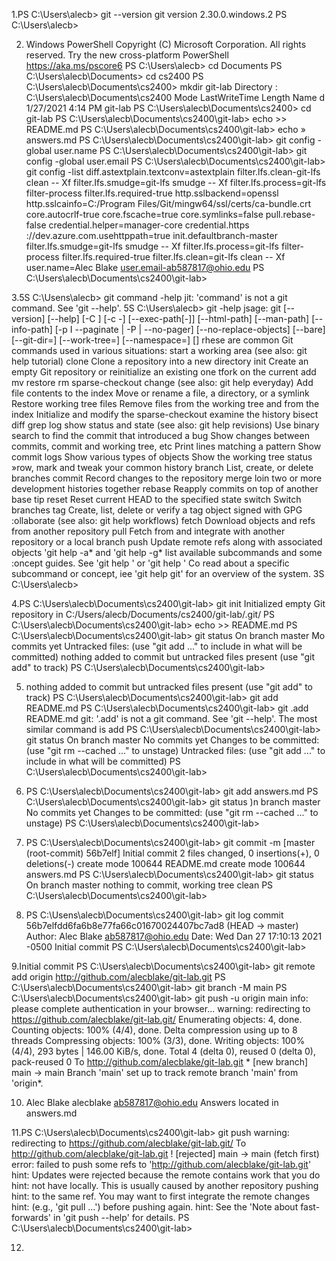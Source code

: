 1.PS C:\Users\alecb> git --version
git version 2.30.0.windows.2
PS C:\Users\alecb>

2. Windows PowerShell
Copyright (C) Microsoft Corporation. All rights reserved.
Try the new cross-platform PowerShell https://aka.ms/pscore6
PS C:\Users\alecb> cd Documents
PS C:\Users\alecb\Documents> cd cs2400
PS C:\Users\alecb\Documents\cs2400> mkdir git-lab
Directory : C:\Users\alecb\Documents\cs2400
Mode	LastWriteTime	Length Name
d		1/27/2021	4:14 PM	git-lab
PS C:\Users\alecb\Documents\cs2400> cd git-lab
PS C:\Users\alecb\Documents\cs2400\git-lab> echo >> README.md
PS C:\Users\alecb\Documents\cs2400\git-lab> echo » answers.md
PS C:\Users\alecb\Documents\cs2400\git-lab> git config -global user.name
PS C:\Users\alecb\Documents\cs2400\git-lab> git config -global user.email
PS C:\Users\alecb\Documents\cs2400\git-lab> git config -list
diff.astextplain.textconv=astextplain
filter.lfs.clean-git-lfs clean -- Xf
filter.Ifs.smudge=git-lfs smudge -- Xf
filter.lfs.process=git-lfs filter-process
filter.Ifs.required-true
http.sslbackend=openssl
http.sslcainfo=C:/Program Files/Git/mingw64/ssl/certs/ca-bundle.crt
core.autocrlf-true
core.fscache=true
core.symlinks=false
pull.rebase-false
credential.helper=manager-core
credential.https ://dev.azure.com.usehttppath=true
init.defaultbranch-master
filter.Ifs.smudge=git-lfs smudge -- Xf
filter.lfs.process=git-lfs filter-process
filter.Ifs.required-true
filter.lfs.clean=git-lfs clean -- Xf
user.name=Alec Blake
user.email-ab587817@ohio.edu
PS C:\Users\alecb\Documents\cs2400\git-lab>

3.5S C:\Usens\alecb> git command -help
jit: 'command' is not a git command. See 'git --help'.
5S C:\Users\alecb> git -help
jsage: git [--version] [--help] [-C <path>] [-c <name>-<value>]
[--exec-path[-<path>]] [--html-path] [--man-path] [--info-path]
[-p I --paginate | -P | --no-pager] [--no-replace-objects] [--bare] [--git-dir=<path>] [--work-tree=<path>] [--namespace=<name>] <command> [<args>]
rhese are common Git commands used in various situations:
start a working area (see also: git help tutorial)
clone	Clone a repository into a new directory
init	Create an empty Git repository or reinitialize an existing one
tfork on the current add mv
restore
rm
sparse-checkout
change (see also: git help everyday)
Add file contents to the index
Move or rename a file, a directory, or a symlink
Restore working tree files
Remove files from the working tree and from the index
Initialize and modify the sparse-checkout
examine the history bisect diff grep log show status
and state (see also: git help revisions)
Use binary search to find the commit that introduced a bug
Show changes between commits, commit and working tree, etc
Print lines matching a pattern
Show commit logs
Show various types of objects
Show the working tree status
»row, mark and tweak your common history
branch	List, create, or delete branches
commit	Record changes to the repository
merge	loin two or more development histories together
rebase	Reapply commits on top of another base tip
reset	Reset current HEAD to the specified state
switch	Switch branches
tag	Create, list, delete or verify a tag object signed	with	GPG
:ollaborate (see also: git help workflows)
fetch	Download objects and refs from another repository
pull	Fetch from and integrate with another repository or	a	local branch
push	Update remote refs along with associated objects
'git help -a* and 'git help -g* list available subcommands and some :oncept guides. See 'git help <comraand>' or 'git help <concept>'
Co read about a specific subcommand or concept, iee 'git help git' for an overview of the system.
3S C:\Users\alecb>

4.PS C:\Users\alecb\Documents\cs2400\git-lab> git init
Initialized empty Git repository in C:/Users/alecb/Documents/cs2400/git-lab/.git/ PS C:\Users\alecb\Documents\cs2400\git-lab> echo >> README.md PS C:\Users\alecb\Documents\cs2400\git-lab> git status On branch master
Mo commits yet
Untracked files:
(use "git add <file>..." to include in what will be committed)
nothing added to commit but untracked files present (use "git add" to track) PS C:\Users\alecb\Documents\cs2400\git-lab>

5. nothing added to commit but untracked files present (use "git add" to track) PS C:\Users\alecb\Documents\cs2400\git-lab> git add README.md PS C:\Users\alecb\Documents\cs2400\git-lab> git .add README.md git: '.add' is not a git command. See 'git --help'.
The most similar command is add
PS C:\Users\alecb\Documents\cs2400\git-lab> git status On branch master
No commits yet
Changes to be committed:
(use "git rm --cached <file>..." to unstage)
Untracked files:
(use "git add <file>..." to include in what will be committed)
PS C:\Users\alecb\Documents\cs2400\git-lab>

6. PS C:\Users\alecb\Documents\cs2400\git-lab> git add answers.md PS C:\Users\alecb\Documents\cs2400\git-lab> git status )n branch master
No commits yet
Changes to be committed:
(use "git rm --cached <file>..." to unstage)
PS C:\Users\alecb\Documents\cs2400\git-lab>

7. PS C:\Users\alecb\Documents\cs2400\git-lab> git commit -m [master (root-commit) 56b7elf] Initial commit 2 files changed, 0 insertions(+), 0 deletions(-) create mode 100644 README.md create mode 100644 answers.md PS C:\Users\alecb\Documents\cs2400\git-lab> git status On branch master
nothing to commit, working tree clean
PS C:\Users\alecb\Documents\cs2400\git-lab>

8. PS C:\Usens\alecb\Documents\cs2400\git-lab> git log
commit 56b7elfdd6fa6b8e77fa66c01670024407bc7ad8 (HEAD -> master)
Author: Alec Blake <ab587817@ohio.edu>
Date:	Wed Dan 27 17:10:13 2021 -0500
Initial commit
PS C:\Users\alecb\Documents\cs2400\git-lab>

9.Initial commit
PS C:\Users\alecb\Documents\cs2400\git-lab> git remote add origin http://github.com/alecblake/git-lab.git
PS C:\Users\alecb\Documents\cs2400\git-lab> git branch -M main
PS C:\Users\alecb\Documents\cs2400\git-lab> git push -u origin main
info: please complete authentication in your browser...
warning: redirecting to https://github.com/alecblake/git-lab.git/
Enumerating objects: 4, done.
Counting objects: 100% (4/4), done.
Delta compression using up to 8 threads Compressing objects: 100% (3/3), done.
Writing objects: 100% (4/4), 293 bytes | 146.00 KiB/s, done.
Total 4 (delta 0), reused 0 (delta 0), pack-reused 0 To http://github.com/alecblake/git-lab.git * [new branch]	main -> main
Branch 'main' set up to track remote branch 'main' from 'origin*.

10. Alec Blake
alecblake
ab587817@ohio.edu
Answers located in answers.md

11.PS C:\Users\alecb\Documents\cs2400\git-lab> git push
warning: redirecting to https://github.com/alecblake/git-lab.git/
To http://github.com/alecblake/git-lab.git
 ! [rejected]        main -> main (fetch first)
error: failed to push some refs to 'http://github.com/alecblake/git-lab.git'
hint: Updates were rejected because the remote contains work that you do
hint: not have locally. This is usually caused by another repository pushing
hint: to the same ref. You may want to first integrate the remote changes
hint: (e.g., 'git pull ...') before pushing again.
hint: See the 'Note about fast-forwards' in 'git push --help' for details.
PS C:\Users\alecb\Documents\cs2400\git-lab>

12. 




